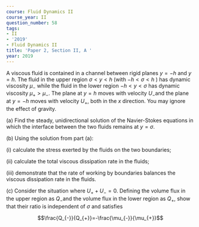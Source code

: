```yaml
---
course: Fluid Dynamics II
course_year: II
question_number: 58
tags:
- II
- '2019'
- Fluid Dynamics II
title: 'Paper 2, Section II, A '
year: 2019
---
```




A viscous fluid is contained in a channel between rigid planes $y=-h$ and $y=h$. The fluid in the upper region $\sigma<y<h$ (with $-h<\sigma<h$ ) has dynamic viscosity $\mu_{-}$ while the fluid in the lower region $-h<y<\sigma$ has dynamic viscosity $\mu_{+}>\mu_{-}$. The plane at $y=h$ moves with velocity $U_{-}$and the plane at $y=-h$ moves with velocity $U_{+}$, both in the $x$ direction. You may ignore the effect of gravity.

(a) Find the steady, unidirectional solution of the Navier-Stokes equations in which the interface between the two fluids remains at $y=\sigma$.

(b) Using the solution from part (a):

(i) calculate the stress exerted by the fluids on the two boundaries;

(ii) calculate the total viscous dissipation rate in the fluids;

(iii) demonstrate that the rate of working by boundaries balances the viscous dissipation rate in the fluids.

(c) Consider the situation where $U_{+}+U_{-}=0$. Defining the volume flux in the upper region as $Q_{-}$and the volume flux in the lower region as $Q_{+}$, show that their ratio is independent of $\sigma$ and satisfies

$$\frac{Q_{-}}{Q_{+}}=-\frac{\mu_{-}}{\mu_{+}}$$